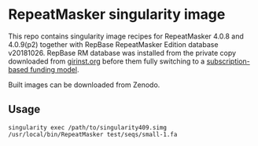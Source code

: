 # RepeatMasker singularity image

This repo contains singularity image recipes for RepeatMasker 4.0.8 and 4.0.9(p2) together with RepBase RepeatMasker Edition database v20181026. RepBase RM database was installed from the private copy downloaded from [girinst.org](https://www.girinst.org/repbase) before them fully switching to a [subscription-based funding model](https://www.girinst.org/repbase/sub_announcement.html). 

Built images can be downloaded from Zenodo. 

## Usage

```
singularity exec /path/to/singularity409.simg /usr/local/bin/RepeatMasker test/seqs/small-1.fa
```
